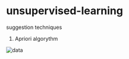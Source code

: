 # unsupervised-learning
suggestion techniques



1) Apriori algorythm


![data](https://user-images.githubusercontent.com/54853371/128013829-3867b1da-4ce2-4e7a-bc2a-cdec10173e82.png)


  
  
  
